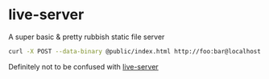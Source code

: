# live-server
A super basic &amp; pretty rubbish static file server


```bash
curl -X POST --data-binary @public/index.html http://foo:bar@localhost:5000 -H "Content-Type: text/html"
```

Definitely not to be confused with [live-server](https://www.npmjs.com/package/live-server)
